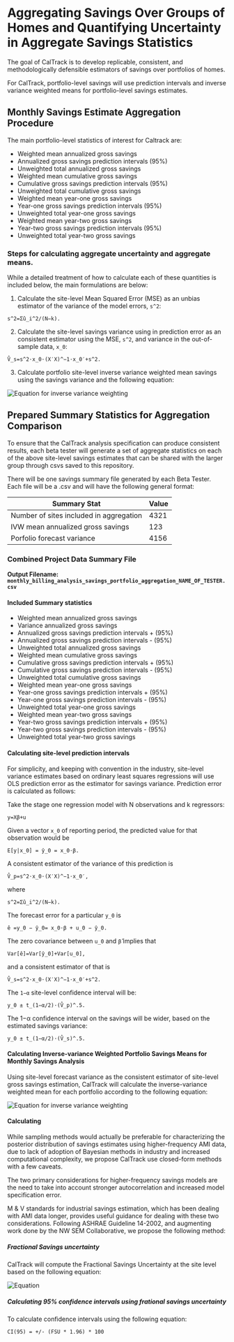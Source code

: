 # Aggregating Savings Over Groups of Homes and Quantifying Uncertainty in Aggregate Savings Statistics

The goal of CalTrack is to develop replicable, consistent, and methodologically defensible estimators of savings over portfolios of homes. 

For CalTrack, portfolio-level savings will use prediction intervals and inverse variance weighted means for portfolio-level savings estimates.
     
## Monthly Savings Estimate Aggregation Procedure

The main portfolio-level statistics of interest for Caltrack are: 

- Weighted mean annualized gross savings
- Annualized gross savings prediction intervals (95%)
- Unweighted total annualized gross savings
- Weighted mean cumulative gross savings
- Cumulative gross savings prediction intervals (95%)
- Unweighted total cumulative gross savings
- Weighted mean year-one gross savings
- Year-one gross savings prediction intervals (95%)
- Unweighted total year-one gross savings
- Weighted mean year-two gross savings
- Year-two gross savings prediction intervals (95%)
- Unweighted total year-two gross savings

### Steps for calculating aggregate uncertainty and aggregate means.

While a detailed treatment of how to calculate each of these quantities is included below, the main formulations are below:

1. Calculate the site-level Mean Squared Error (MSE) as an unbias estimator of the variance of the model errors, `s^2`:

`s^2=Σû_i^2/(N−k).`

2. Calculate the site-level savings variance using in prediction error as an consistent estimator using the MSE, `s^2`, and variance in the out-of-sample data, `x_0`:

`V̂_s=s^2⋅x_0⋅(X′X)^−1⋅x_0′+s^2.`

3. Calculate portfolio site-level inverse variance weighted mean savings using the savings variance and the following equation:

![Equation for inverse variance weighting](https://www.dropbox.com/s/353ssd5u7725a7c/Screenshot%202016-10-20%2010.49.07.png?raw=true)


## Prepared Summary Statistics for Aggregation Comparison

To ensure that the CalTrack analysis specification can produce consistent results, each beta tester will generate a set of aggregate statistics on each of the above site-level savings estimates that can be shared with the larger group through csvs saved to this repository. 

There will be one savings summary file generated by each Beta Tester. Each file will be a .csv and will have the following general format:

| Summary Stat | Value |
| --- | --- |
| Number of sites included in aggregation | 4321 |
| IVW mean annualized gross savings | 123 |
| Porfolio forecast variance| 4156| 


### Combined Project Data Summary File

**Output Filename: `monthly_billing_analysis_savings_portfolio_aggregation_NAME_OF_TESTER.csv`**


#### Included Summary statistics

- Weighted mean annualized gross savings
- Variance annualized gross savings
- Annualized gross savings prediction intervals + (95%)
- Annualized gross savings prediction intervals - (95%)
- Unweighted total annualized gross savings
- Weighted mean cumulative gross savings
- Cumulative gross savings prediction intervals + (95%)
- Cumulative gross savings prediction intervals - (95%)
- Unweighted total cumulative gross savings
- Weighted mean year-one gross savings
- Year-one gross savings prediction intervals + (95%)
- Year-one gross savings prediction intervals - (95%)
- Unweighted total year-one gross savings
- Weighted mean year-two gross savings
- Year-two gross savings prediction intervals + (95%)
- Year-two gross savings prediction intervals - (95%)
- Unweighted total year-two gross savings


#### Calculating site-level prediction intervals

For simplicity, and keeping with convention in the industry, site-level variance estimates based on ordinary least squares regressions will use OLS prediction error as the estimator for savings variance. Prediction error is calculated as follows:

Take the stage one regression model with N observations and k regressors:

`y=Xβ+u`

Given a vector `x_0` of reporting period, the predicted value for that observation would be

`E[y|x_0] = ŷ_0 = x_0⋅β.`

A consistent estimator of the variance of this prediction is

`V̂_p=s^2⋅x_0⋅(X′X)^−1⋅x_0′,`

where

`s^2=Σû_i^2/(N−k).`

The forecast error for a particular `y_0` is

`ê =y_0 − ŷ_0= x_0⋅β + u_0 − ŷ_0.`

The zero covariance between `u_0` and `β̂` implies that

`Var[ê]=Var[ŷ_0]+Var[u_0],`

and a consistent estimator of that is

`V̂_s=s^2⋅x_0⋅(X′X)^−1⋅x_0′+s^2.`

The `1−α` site-level confidence interval will be:

`y_0 ± t_(1−α/2)⋅(V̂_p)^.5.`

The 1−α confidence interval on the savings will be wider, based on the estimated savings variance:

`y_0 ± t_(1−α/2)⋅(V̂_s)^.5.`


#### Calculating Inverse-variance Weighted Portfolio Savings Means for Monthly Savings Analysis

Using site-level forecast variance as the consistent estimator of site-level gross savings estimation, CalTrack will calculate the inverse-variance weighted mean for each portfolio according to the following equation:

![Equation for inverse variance weighting](https://www.dropbox.com/s/353ssd5u7725a7c/Screenshot%202016-10-20%2010.49.07.png?raw=true)

#### Calculating

While sampling methods would actually be preferable for characterizing the posterior distribution of savings estimates using higher-frequency AMI data, due to lack of adoption of Bayesian methods in industry and increased computational complexity, we propose CalTrack use closed-form methods with a few caveats.

The two primary considerations for higher-frequency savings models are the need to take into account stronger autocorrelation and increased model specification error. 

M & V standards for industrial savings estimation, which has been dealing with AMI data longer, provides useful guidance for dealing with these two considerations. Following ASHRAE Guideline 14-2002, and augmenting work done by the NW SEM Collaborative, we propose the following method:

##### Fractional Savings uncertainty

CalTrack will compute the Fractional Savings Uncertainty at the site level based on the following equation:

![Equation](https://www.dropbox.com/s/lca8colvkqgrtyd/Screenshot%202016-10-20%2010.28.22.png?raw=true)

##### Calculating 95% confidence intervals using frational savings uncertainty
  
To calculate confidence intervals using the following equation:

`CI(95) = +/- (FSU * 1.96) * 100`

